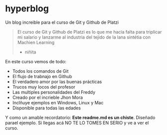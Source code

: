 # hyperblog
Un blog increible para el curso de Git y Github de Platzi
> El curso de Git y Github de Platzi es lo que me hacia falta para triplicar mi salario y lanzarme al industria del tejido de la lana sintétia con Machien Learning
> - niñita

En este curso vemos de todo:
* Todos los comandos de Git
* El flujo de trabnajo en Github
* El verdadero amor por las buenas prácticas
* Trucos muy locos del profesor
* Las multiples personalidades del Freddy
* Creado por el incrieble Jhon Mora
* Inclñuye ejemplos en Windows, Linux y Mac
* Disponible para todas las edades


Y como un amable recordatorio: **Este readme.md es un chiste**. Diseñado parael ejemplo. Si llegas acá NO TE LO TOMES EN SERIO y ve a ver el curso.